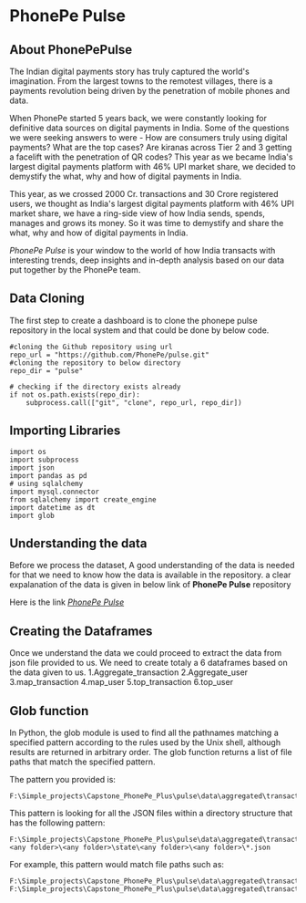 # PhonePe Pulse
## About PhonePePulse

The Indian digital payments story has truly captured the world's imagination. From the largest towns to the remotest villages, there is a payments revolution being driven by the penetration of mobile phones and data.

When PhonePe started 5 years back, we were constantly looking for definitive data sources on digital payments in India. Some of the questions we were seeking answers to were - How are consumers truly using digital payments? What are the top cases? Are kiranas across Tier 2 and 3 getting a facelift with the penetration of QR codes?
This year as we became India's largest digital payments platform with 46% UPI market share, we decided to demystify the what, why and how of digital payments in India.

This year, as we crossed 2000 Cr. transactions and 30 Crore registered users, we thought as India's largest digital payments platform with 46% UPI market share, we have a ring-side view of how India sends, spends, manages and grows its money. So it was time to demystify and share the what, why and how of digital payments in India.

*PhonePe Pulse* is your window to the world of how India transacts with interesting trends, deep insights and in-depth analysis based on our data put together by the PhonePe team.

## Data Cloning

The first step to create a dashboard is to clone the phonepe pulse repository in the local system and that could be done by below code.

```
#cloning the Github repository using url
repo_url = "https://github.com/PhonePe/pulse.git"
#cloning the repository to below directory
repo_dir = "pulse"

# checking if the directory exists already
if not os.path.exists(repo_dir):
    subprocess.call(["git", "clone", repo_url, repo_dir]) 
```

## Importing Libraries

```
import os
import subprocess
import json
import pandas as pd
# using sqlalchemy
import mysql.connector
from sqlalchemy import create_engine
import datetime as dt 
import glob
```
## Understanding the data

Before we process the dataset, A good understanding of the data is needed for that we need to know how the data is available in the repository.
a clear expalanation of the data is given in below link of **PhonePe Pulse** repository

Here is the link [*PhonePe Pulse*](https://github.com/PhonePe/pulse.git)

## Creating the Dataframes

Once we understand the data we could proceed to extract the data from json file provided to us. We need to create totaly a 6 dataframes based on the data given to us.
1.Aggregate_transaction
2.Aggregate_user
3.map_transaction
4.map_user
5.top_transaction
6.top_user

## Glob function

In Python, the glob module is used to find all the pathnames matching a specified pattern according to the rules used by the Unix shell, although results are returned in arbitrary order. The glob function returns a list of file paths that match the specified pattern.

The pattern you provided is:

```
F:\Simple_projects\Capstone_PhonePe_Plus\pulse\data\aggregated\transaction\*\*\state\*\*\*.json
```

This pattern is looking for all the JSON files within a directory structure that has the following pattern:

```
F:\Simple_projects\Capstone_PhonePe_Plus\pulse\data\aggregated\transaction\<any folder>\<any folder>\state\<any folder>\<any folder>\*.json

```
For example, this pattern would match file paths such as:

```
F:\Simple_projects\Capstone_PhonePe_Plus\pulse\data\aggregated\transaction\folder1\folder2\state\folder3\folder4\file1.json
F:\Simple_projects\Capstone_PhonePe_Plus\pulse\data\aggregated\transaction\folder5\folder6\state\folder7\folder8\file2.json
```


